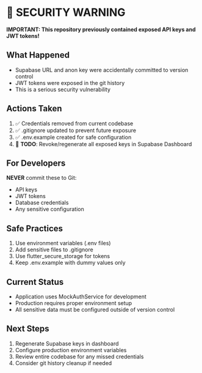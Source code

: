 # 🚨 SECURITY WARNING

**IMPORTANT: This repository previously contained exposed API keys and JWT tokens!**

## What Happened
- Supabase URL and anon key were accidentally committed to version control
- JWT tokens were exposed in the git history
- This is a serious security vulnerability

## Actions Taken
1. ✅ Credentials removed from current codebase
2. ✅ .gitignore updated to prevent future exposure
3. ✅ .env.example created for safe configuration
4. 🔄 **TODO**: Revoke/regenerate all exposed keys in Supabase Dashboard

## For Developers
**NEVER** commit these to Git:
- API keys
- JWT tokens
- Database credentials
- Any sensitive configuration

## Safe Practices
1. Use environment variables (.env files)
2. Add sensitive files to .gitignore
3. Use flutter_secure_storage for tokens
4. Keep .env.example with dummy values only

## Current Status
- Application uses MockAuthService for development
- Production requires proper environment setup
- All sensitive data must be configured outside of version control

## Next Steps
1. Regenerate Supabase keys in dashboard
2. Configure production environment variables
3. Review entire codebase for any missed credentials
4. Consider git history cleanup if needed
